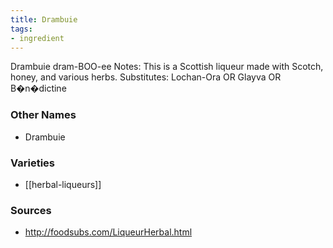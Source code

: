 ```yaml
---
title: Drambuie
tags:
- ingredient
---
```

Drambuie dram-BOO-ee Notes: This is a Scottish liqueur made with Scotch, honey, and various herbs. Substitutes: Lochan-Ora OR Glayva OR B�n�dictine

### Other Names

* Drambuie

### Varieties

* [[herbal-liqueurs]]

### Sources
* http://foodsubs.com/LiqueurHerbal.html
